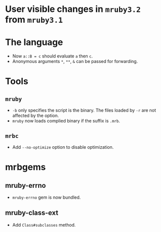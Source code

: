 # User visible changes in `mruby3.2` from `mruby3.1`

# The language

* Now `a::B = c` should evaluate `a` then `c`.
* Anonymous arguments `*`, `**`, `&` can be passed for forwarding.

# Tools

## `mruby`

* `-b` only specifies the script is the binary. The files loaded by `-r` are not affected by the option.
* `mruby` now loads complied binary if the suffix is `.mrb`.

## `mrbc`

* Add `--no-optimize` option to disable optimization.

# mrbgems

## mruby-errno

* `mruby-errno` gem is now bundled.

## mruby-class-ext

* Add `Class#subclasses` method.
